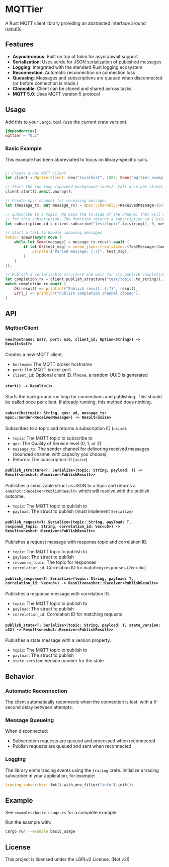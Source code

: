 # MQTTier

A Rust MQTT client library providing an abstracted interface around [rumqttc](https://github.com/bytebeamio/rumqtt).

## Features

- **Asynchronous**: Built on top of tokio for async/await support
- **Serialization**: Uses serde for JSON serialization of published messages
- **Logging**: Integrated with the standard Rust logging ecosystem
- **Reconnection**: Automatic reconnection on connection loss
- **Queueing**: Messages and subscriptions are queued when disconnected (or before connection is made.)
- **Cloneable**: Client can be cloned and shared across tasks
- **MQTT 5.0**: Uses MQTT version 5 protocol

## Usage

Add this to your `Cargo.toml` (use the current crate version):

```toml
[dependencies]
mqttier = "0.2"
```


### Basic Example

This example has been abbreviated to focus on library-specific calls.

```rust

// Create a new MQTT client
let client = MqttierClient::new("localhost", 1883, Some("mqttier_example".to_string())).unwrap();

// Start the run loop (spawned background tasks). Call once per client.
client.start().await.unwrap();

// Create mpsc channel for receiving messages
let (message_tx, mut message_rx) = mpsc::channel::<ReceivedMessage>(64);

// Subscribe to a topic. We pass the tx-side of the channel that will receive messages
// for this subscription. The function returns a subscription id (`usize`).
let subscription_id = client.subscribe("test/topic".to_string(), 0, message_tx).await.unwrap();

// Start a task to handle incoming messages
tokio::spawn(async move {
    while let Some(message) = message_rx.recv().await {
        if let Ok(test_msg) = serde_json::from_slice::<TestMessage>(&message.payload) {
            println!("Parsed message: {:?}", test_msg);
        }
    }
});

// Publish a serializable structure and wait for its publish completion
let completion_rx = client.publish_structure("test/topic".to_string(), &test_message).await.unwrap();
match completion_rx.await {
    Ok(result) => println!("Publish result: {:?}", result),
    Err(_) => println!("Publish completion channel closed"),
}

```

## API

### MqttierClient

#### `new(hostname: &str, port: u16, client_id: Option<String>) -> Result<Self>`

Creates a new MQTT client.

- `hostname`: The MQTT broker hostname
- `port`: The MQTT broker port
- `client_id`: Optional client ID. If `None`, a random UUID is generated

#### `start() -> Result<()>`

Starts the background run loop for connections and publishing. This should be called once per client. If already running, this method does nothing.

#### `subscribe(topic: String, qos: u8, message_tx: mpsc::Sender<ReceivedMessage>) -> Result<usize>`

Subscribes to a topic and returns a subscription ID (`usize`).

- `topic`: The MQTT topic to subscribe to
- `qos`: The Quality of Service level (0, 1, or 2)
- `message_tx`: The sender channel for delivering received messages (bounded channel with capacity you choose)
- Returns: The subscription ID (`usize`)



#### `publish_structure<T: Serialize>(topic: String, payload: T) -> Result<oneshot::Receiver<PublishResult>>`

Publishes a serializable struct as JSON to a topic and returns a `oneshot::Receiver<PublishResult>` which will resolve with the publish outcome.

- `topic`: The MQTT topic to publish to
- `payload`: The struct to publish (must implement `Serialize`)

#### `publish_request<T: Serialize>(topic: String, payload: T, response_topic: String, correlation_id: Vec<u8>) -> Result<oneshot::Receiver<PublishResult>>`

Publishes a request message with response topic and correlation ID.

- `topic`: The MQTT topic to publish to
- `payload`: The struct to publish
- `response_topic`: The topic for responses
- `correlation_id`: Correlation ID for matching responses (`Vec<u8>`)

#### `publish_response<T: Serialize>(topic: String, payload: T, correlation_id: Vec<u8>) -> Result<oneshot::Receiver<PublishResult>>`

Publishes a response message with correlation ID.

- `topic`: The MQTT topic to publish to
- `payload`: The struct to publish
- `correlation_id`: Correlation ID for matching requests

#### `publish_state<T: Serialize>(topic: String, payload: T, state_version: u32) -> Result<oneshot::Receiver<PublishResult>>`

Publishes a state message with a version property.

- `topic`: The MQTT topic to publish to
- `payload`: The struct to publish
- `state_version`: Version number for the state

## Behavior

### Automatic Reconnection

The client automatically reconnects when the connection is lost, with a 5-second delay between attempts.

### Message Queueing

When disconnected:

- Subscription requests are queued and processed when reconnected
- Publish requests are queued and sent when reconnected

### Logging

The library emits tracing events using the `tracing` crate. Initialize a tracing subscriber in your application, for example:

```rust
tracing_subscriber::fmt().with_env_filter("info").init();
```

## Example

See `examples/basic_usage.rs` for a complete example.

Run the example with:

```bash
cargo run --example basic_usage
```

## License

This project is licensed under the LGPLv2 License. (Not v3!)
